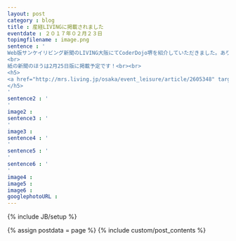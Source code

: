 ```yaml
---
layout: post
category : blog
title : 産経LIVINGに掲載されました
eventdate : ２０１７年０２月２３日
topimgfilename : image.png
sentence : '
Web版サンケイリビング新聞のLIVING大阪にてCoderDojo堺を紹介していただきました。ありがとうございます！
<br>
紙の新聞のほうは2月25日版に掲載予定です！<br><br>
<h5>
<a href="http://mrs.living.jp/osaka/event_leisure/article/2605348" target="_blank">http://mrs.living.jp/osaka/event_leisure/article/2605348</a>
</h5>
'
sentence2 : '
'
image2 :
sentence3 : '
'
image3 :
sentence4 : '
'
sentence5 : '
'
sentence6 : '
'
image4 :
image5 :
image6 :
googlephotoURL :
---
```

{% include JB/setup %}

{% assign postdata = page %}
{% include custom/post_contents %}
